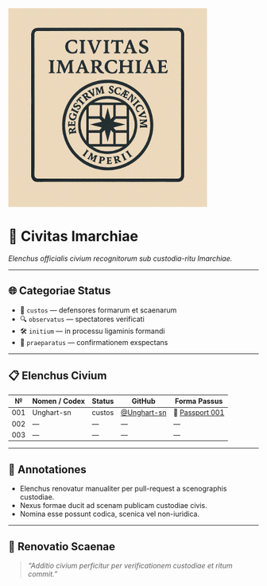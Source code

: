 <img src="https://github.com/Imperium-Silentii/imarch-passports-ledger/blob/main/passport-images/Logp_reestr3.png?raw=true" alt="Logp_reestr3" width="400">

# 🧾 Civitas Imarchiae  
_Elenchus officialis civium recognitorum sub custodia-ritu Imarchiae._

---

## 🌐 Categoriae Status

- 🛂 `custos` — defensores formarum et scaenarum  
- 🔍 `observatus` — spectatores verificati  
- 🛠️ `initium` — in processu ligaminis formandi  
- 🌱 `praeparatus` — confirmationem exspectans

---

## 📋 Elenchus Civium

| № | Nomen / Codex | Status | GitHub | Forma Passus |
|---|---------------|--------|--------|---------------|
| 001 | Unghart-sn | custos | [@Unghart-sn](https://github.com/Unghart-sn) |🔗 [Passport 001](https://archivum.imarch.sbs/passport_Unghart-sn_001)|
| 002 | — | — | — | — |
| 003 | — | — | — | — |

---

## 📌 Annotationes

- Elenchus renovatur manualiter per pull-request a scenographis custodiae.  
- Nexus formae ducit ad scenam publicam custodiae civis.  
- Nomina esse possunt codica, scenica vel non-iuridica.

---

## 🔄 Renovatio Scaenae

> _“Additio civium perficitur per verificationem custodiae et ritum commit.”_

